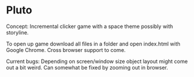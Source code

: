 # Pluto
Concept: Incremental clicker game with a space theme possibly with storyline.

To open up game download all files in a folder and open index.html with Google Chrome. Cross browser support to come.

Current bugs: Depending on screen/window size object layout might come out a bit weird. Can somewhat be fixed by zooming out in browser.
